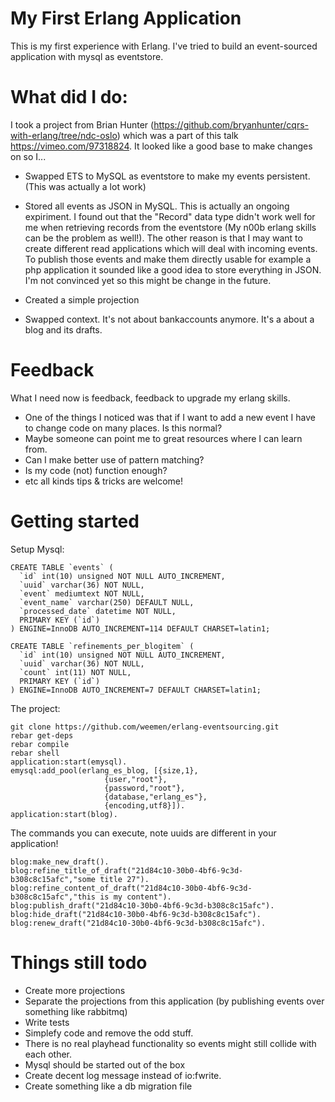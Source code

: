 My First Erlang Application
=======
This is my first experience with Erlang.
I've tried to build an event-sourced application with mysql as eventstore.

What did I do:
=======
I took a project from Brian Hunter (https://github.com/bryanhunter/cqrs-with-erlang/tree/ndc-oslo) which was a part of this talk https://vimeo.com/97318824. It looked like a good base to make changes on so I...
 
- Swapped ETS to MySQL as eventstore to make my events persistent. (This was actually a lot work)


- Stored all events as JSON in MySQL.
This is actually an ongoing expiriment. I found out that the "Record" data type didn't work well for me when retrieving records
from the eventstore (My n00b erlang skills can be the problem as well!). The other reason is that I may want to create different read applications which
will deal with incoming events. To publish those events and make them directly usable for example
a php application it sounded like a good idea to store everything in JSON. I'm not convinced yet so this might be change in the future.


- Created a simple projection


- Swapped context. It's not about bankaccounts anymore. It's a about a blog and its drafts. 

Feedback
========
What I need now is feedback, feedback to upgrade my erlang skills. 
- One of the things I noticed was that if I want to add a new event I have to change code on many places. Is this normal?
- Maybe someone can point me to great resources where I can learn from.
- Can I make better use of pattern matching?
- Is my code (not) function enough?
- etc all kinds tips & tricks are welcome!

Getting started
=======

Setup Mysql:
```
CREATE TABLE `events` (
  `id` int(10) unsigned NOT NULL AUTO_INCREMENT,
  `uuid` varchar(36) NOT NULL,
  `event` mediumtext NOT NULL,
  `event_name` varchar(250) DEFAULT NULL,
  `processed_date` datetime NOT NULL,
  PRIMARY KEY (`id`)
) ENGINE=InnoDB AUTO_INCREMENT=114 DEFAULT CHARSET=latin1; 

CREATE TABLE `refinements_per_blogitem` (
  `id` int(10) unsigned NOT NULL AUTO_INCREMENT,
  `uuid` varchar(36) NOT NULL,
  `count` int(11) NOT NULL,
  PRIMARY KEY (`id`)
) ENGINE=InnoDB AUTO_INCREMENT=7 DEFAULT CHARSET=latin1;
```
The project:
```
git clone https://github.com/weemen/erlang-eventsourcing.git
rebar get-deps
rebar compile
rebar shell
application:start(emysql).
emysql:add_pool(erlang_es_blog, [{size,1},
                     {user,"root"},
                     {password,"root"},
                     {database,"erlang_es"},
                     {encoding,utf8}]).
application:start(blog).
```

The commands you can execute, note uuids are different in your application!
```
blog:make_new_draft().
blog:refine_title_of_draft("21d84c10-30b0-4bf6-9c3d-b308c8c15afc","some title 27").
blog:refine_content_of_draft("21d84c10-30b0-4bf6-9c3d-b308c8c15afc","this is my content").
blog:publish_draft("21d84c10-30b0-4bf6-9c3d-b308c8c15afc").
blog:hide_draft("21d84c10-30b0-4bf6-9c3d-b308c8c15afc").
blog:renew_draft("21d84c10-30b0-4bf6-9c3d-b308c8c15afc").
```

Things still todo
=======
- Create more projections
- Separate the projections from this application (by publishing events over something like rabbitmq)
- Write tests
- Simplefy code and remove the odd stuff.
- There is no real playhead functionality so events might still collide with each other.
- Mysql should be started out of the box
- Create decent log message instead of io:fwrite.
- Create something like a db migration file
